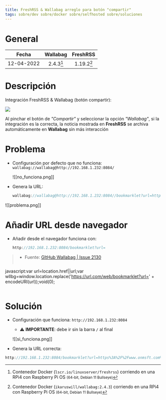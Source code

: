 ```yaml
---
title: FreshRSS & Wallabag arreglo para botón "compartir"
tags: sobre/dev sobre/docker sobre/selfhosted sobre/soluciones
---
```



# General

| Fecha |  Wallabag |  FreshRSS | 
|:--:|:--:|:--:|
| 12-04-2022 | 2.4.3[^Wallabag] | 1.19.2[^FreshRSS]  | 

[^Wallabag]: Contenedor Docker (`lscr.io/linuxserver/freshrss`) corriendo en una RPi4 con  Raspberry Pi OS  <small>(64-bit, Debian 11 Bullseye)</small>

[^FreshRSS]: Contenedor Docker (`ikaruswill/wallabag:2.4.3`) corriendo en una RPi4 con Raspberry Pi OS <small>(64-bit, Debian 11 Bullseye)</small>


# Descripción

Integración FreshRSS & Wallabag (botón compartir):

![](Imags/FreshRSS_Wallabag_compartir_arreglo/boton_compartir.png)

Al pinchar el botón de _"Compartir"_ y seleccionar la opción _"Wallabag"_, si la integración es la correcta, la noticia mostrada en **FreshRSS** se archiva automáticamente en **Wallabag** sin más interacción


# Problema 

- Configuración por defecto que no funciona:   `wallabag://wallabag@http://192.168.1.232:8084/`

	![[no_funciona.png]]

- Genera la URL:
	
	```js
	wallabag://wallabag@http://192.168.1.232:8084//bookmarklet?url=https%3A%2F%2Fwww.microsiervos.com%2Farchivo%2Fenergia%2Fexplorador-datos-energia-electricidad-2022.html
	```

![[problema.png]]


# Añadir URL desde navegador

- Añadir desde el navegador funciona con:

	```js
	http://192.168.1.232:8084/bookmarklet?url=
	```

>- Fuente: [ GItHub Wallabag | Issue 2130 ](https://github.com/wallabag/wallabag/issues/2130)
>
>```js
javascript:var url=location.href||url;var wllbg=window.location.replace('https://url.com/web/bookmarklet?url=' + encodeURI(url));void(0);
>```

# Solución 

- Configuración que funciona:  `http://192.168.1.232:8084` 
  -  ⚠ **IMPORTANTE**: debe ir sin la barra `/` al final

	![[si_funciona.png]]

- Genera la URL correcta:

```js
http://192.168.1.232:8084/bookmarklet?url=https%3A%2F%2Fwww.onmsft.com%2Fnews%2Fsurface-laptop-go-2-reportedly-coming-soon
```
